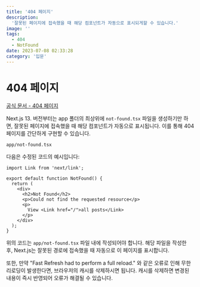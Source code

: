 ```yaml
---
title: '404 페이지'
description:
  '잘못된 페이지에 접속했을 때 해당 컴포넌트가 자동으로 표시되게할 수 있습니다.'
image: ''
tags:
  - 404
  - NotFound
date: 2023-07-08 02:33:28
category: '입문'
---
```


# 404 페이지

[공식 문서 - 404 페이지](https://nextjs.org/docs/app/api-reference/file-conventions/not-found)

Next.js 13. 버전부터는 app 폴더의 최상위에 `not-found.tsx` 파일을 생성하기만 하
면, 잘못된 페이지에 접속했을 때 해당 컴포넌트가 자동으로 표시됩니다. 이를 통해
404 페이지를 간단하게 구현할 수 있습니다.

`app/not-found.tsx`

다음은 수정된 코드의 예시입니다:

```tsx
import Link from 'next/link';

export default function NotFound() {
  return (
    <div>
      <h2>Not Found</h2>
      <p>Could not find the requested resource</p>
      <p>
        View <Link href="/">all posts</Link>
      </p>
    </div>
  );
}
```

위의 코드는 `app/not-found.tsx` 파일 내에 작성되어야 합니다. 해당 파일을 작성한
후, Next.js는 잘못된 경로에 접속했을 때 자동으로 이 페이지를 표시합니다.

또한, 만약 "Fast Refresh had to perform a full reload." 와 같은 오류로 인해 무한
리로딩이 발생한다면, 브라우저의 캐시를 삭제하시면 됩니다. 캐시를 삭제하면 변경된
내용이 즉시 반영되어 오류가 해결될 수 있습니다.
